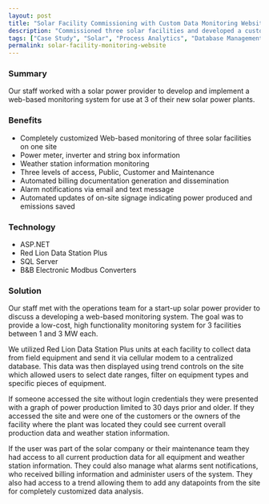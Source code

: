 ```yaml
---
layout: post
title: "Solar Facility Commissioning with Custom Data Monitoring Website"
description: "Commissioned three solar facilities and developed a customized monitoring and reporting website."
tags: ["Case Study", "Solar", "Process Analytics", "Database Management", "Web-based Solutions"]
permalink: solar-facility-monitoring-website
---
```


<h3>Summary</h3>
<p class="left-align">Our staff worked with a solar power provider to develop and implement a web-based monitoring system for use at 3 of their new solar power plants.</p>

<h3>Benefits</h3>
<ul class="left-align">
	<li>Completely customized Web-based monitoring of three solar facilities on one site</li>
	<li>Power meter, inverter and string box information</li>
	<li>Weather station information monitoring</li>
	<li>Three levels of access, Public, Customer and Maintenance</li>
	<li>Automated billing documentation generation and dissemination</li>
	<li>Alarm notifications via email and text message</li>
	<li>Automated updates of on-site signage indicating power produced and emissions saved</li>
</ul>

<h3>Technology</h3>
<ul class="left-align">
	<li>ASP.NET</li>
	<li>Red Lion Data Station Plus</li>
	<li>SQL Server</li>
	<li>B&B Electronic Modbus Converters</li>
</ul>

<h3>Solution</h3>
<p class="left-align">Our staff met with the operations team for a start-up solar power provider to discuss a developing a web-based monitoring system. The goal was to provide a low-cost, high functionality monitoring system for 3 facilities between 1 and 3 MW each.</p>

<p class="left-align">We utilized Red Lion Data Station Plus units at each facility to collect data from field equipment and send it via cellular modem to a centralized database. This data was then displayed using trend controls on the site which allowed users to select date ranges, filter on equipment types and specific pieces of equipment.</p>

<p class="left-align">If someone accessed the site without login credentials they were presented with a graph of power production limited to 30 days prior and older. If they accessed the site and were one of the customers or the owners of the facility where the plant was located they could see current overall production data and weather station information.</p>

<p class="left-align">If the user was part of the solar company or their maintenance team they had access to all current production data for all equipment and weather station information. They could also manage what alarms sent notifications, who received billing information and administer users of the system. They also had access to a trend allowing them to add any datapoints from the site for completely customized data analysis.</p>
